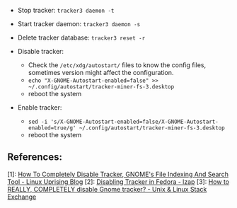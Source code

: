 - Stop tracker: `tracker3 daemon -t`
- Start tracker daemon: `tracker3 daemon -s`
- Delete tracker database: `tracker3 reset -r`

- Disable tracker:
  - Check the `/etc/xdg/autostart/` files to know the config files, sometimes version might affect the configuration.
  - `echo "X-GNOME-Autostart-enabled=false" >> ~/.config/autostart/tracker-miner-fs-3.desktop`
  - reboot the system

- Enable tracker:
  - `sed -i 's/X-GNOME-Autostart-enabled=false/X-GNOME-Autostart-enabled=true/g' ~/.config/autostart/tracker-miner-fs-3.desktop`
  - reboot the system

## References:

[1]: [How To Completely Disable Tracker, GNOME's File Indexing And Search Tool - Linux Uprising Blog](https://www.linuxuprising.com/2019/07/how-to-completely-disable-tracker.html)
[2]: [Disabling Tracker in Fedora - lzap](https://lukas.zapletalovi.com/posts/2021/disabling-tracker-in-fedora/)
[3]: [How to REALLY, COMPLETELY disable Gnome tracker? - Unix & Linux Stack Exchange](https://unix.stackexchange.com/questions/694065/how-to-really-completely-disable-gnome-tracker)